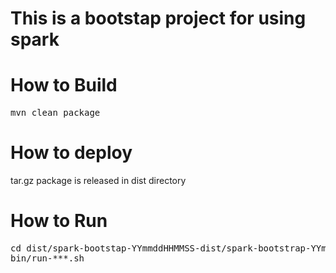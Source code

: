 # This is a bootstap project for using spark


# How to Build

<pre>
mvn clean package
</pre>

# How to deploy

tar.gz package is released in dist directory

# How to Run

<pre>
cd dist/spark-bootstap-YYmmddHHMMSS-dist/spark-bootstrap-YYmmddHHMMSS/
bin/run-***.sh
</pre>